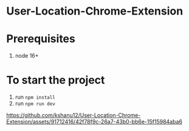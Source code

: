 # User-Location-Chrome-Extension
# Prerequisites
1. node 16+

# To start the project
1. run `npm install`
2. run `npm run dev`



https://github.com/kshanu12/User-Location-Chrome-Extension/assets/91712416/42f78f9c-26a7-43b0-bb6e-15f15984aba6

